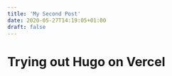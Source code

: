 ```yaml
---
title: 'My Second Post'
date: 2020-05-27T14:19:05+01:00
draft: false
---
```


# Trying out Hugo on Vercel
